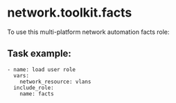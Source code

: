 # network.toolkit.facts

To use this multi-platform network automation facts role:

## Task example:

```
- name: load user role
  vars:
    network_resource: vlans
  include_role:
    name: facts
```
